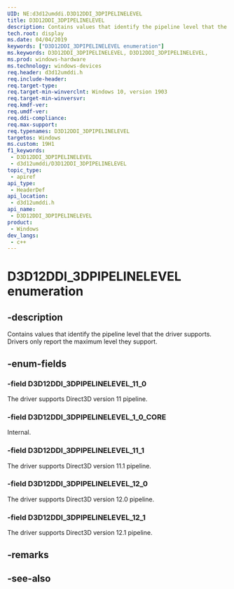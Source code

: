 ```yaml
---
UID: NE:d3d12umddi.D3D12DDI_3DPIPELINELEVEL
title: D3D12DDI_3DPIPELINELEVEL
description: Contains values that identify the pipeline level that the driver supports.
tech.root: display
ms.date: 04/04/2019
keywords: ["D3D12DDI_3DPIPELINELEVEL enumeration"]
ms.keywords: D3D12DDI_3DPIPELINELEVEL, D3D12DDI_3DPIPELINELEVEL,
ms.prod: windows-hardware
ms.technology: windows-devices
req.header: d3d12umddi.h
req.include-header: 
req.target-type: 
req.target-min-winverclnt: Windows 10, version 1903
req.target-min-winversvr: 
req.kmdf-ver: 
req.umdf-ver: 
req.ddi-compliance: 
req.max-support: 
req.typenames: D3D12DDI_3DPIPELINELEVEL
targetos: Windows
ms.custom: 19H1
f1_keywords:
 - D3D12DDI_3DPIPELINELEVEL
 - d3d12umddi/D3D12DDI_3DPIPELINELEVEL
topic_type:
 - apiref
api_type:
 - HeaderDef
api_location:
 - d3d12umddi.h
api_name:
 - D3D12DDI_3DPIPELINELEVEL
product:
 - Windows
dev_langs:
 - c++
---
```


# D3D12DDI_3DPIPELINELEVEL enumeration


## -description

Contains values that identify the pipeline level that the driver supports. Drivers only report the maximum level they support.

## -enum-fields

### -field D3D12DDI_3DPIPELINELEVEL_11_0

The driver supports Direct3D version 11 pipeline.

### -field D3D12DDI_3DPIPELINELEVEL_1_0_CORE

Internal.

### -field D3D12DDI_3DPIPELINELEVEL_11_1

The driver supports Direct3D version 11.1 pipeline.

### -field D3D12DDI_3DPIPELINELEVEL_12_0

The driver supports Direct3D version 12.0 pipeline.

### -field D3D12DDI_3DPIPELINELEVEL_12_1

The driver supports Direct3D version 12.1 pipeline.

## -remarks

## -see-also

